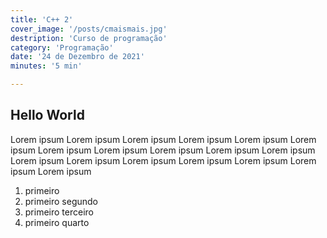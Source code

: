 ```yaml
---
title: 'C++ 2'
cover_image: '/posts/cmaismais.jpg'
destription: 'Curso de programação'
category: 'Programação'
date: '24 de Dezembro de 2021'
minutes: '5 min'

---
```

## Hello World

Lorem ipsum Lorem ipsum Lorem ipsum Lorem ipsum Lorem ipsum Lorem ipsum Lorem ipsum Lorem ipsum Lorem ipsum Lorem ipsum Lorem ipsum Lorem ipsum Lorem ipsum Lorem ipsum Lorem ipsum Lorem ipsum Lorem ipsum Lorem ipsum 

1. primeiro
1. primeiro segundo
1. primeiro terceiro
1. primeiro quarto